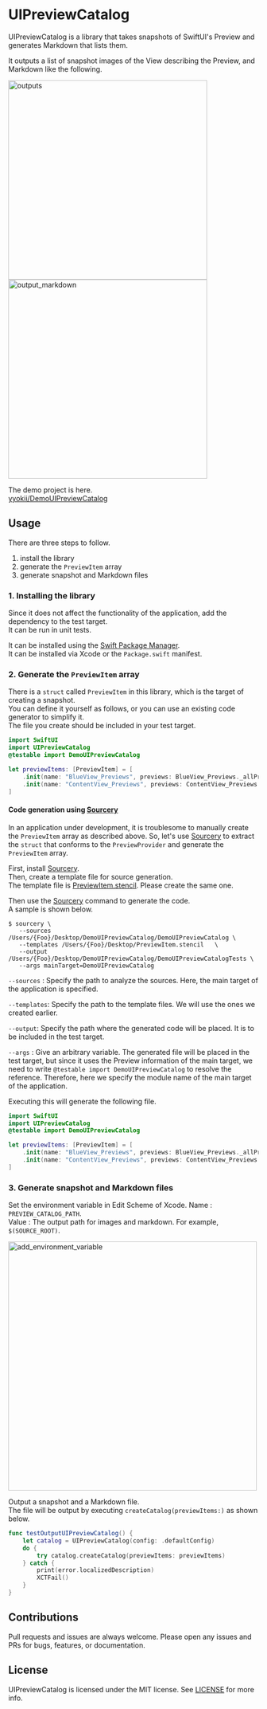 # UIPreviewCatalog

UIPreviewCatalog is a library that takes snapshots of SwiftUI's Preview and generates Markdown that lists them.

It outputs a list of snapshot images of the View describing the Preview, and Markdown like the following.

<img width="400" alt="outputs" src="https://user-images.githubusercontent.com/20992687/134666975-f0b173cc-8367-404b-9c6a-89c079d27752.png">

<img width="400" alt="output_markdown" src="https://user-images.githubusercontent.com/20992687/134667079-bb2d7de4-444b-474a-a5da-21ed8d1f499e.png">

The demo project is here.  
[yyokii/DemoUIPreviewCatalog](https://github.com/yyokii/DemoUIPreviewCatalog)

## Usage

There are three steps to follow.

1. install the library
2. generate the `PreviewItem` array
3. generate snapshot and Markdown files

### 1. Installing the library

Since it does not affect the functionality of the application, add the dependency to the test target.  
It can be run in unit tests.

It can be installed using the [Swift Package Manager](https://swift.org/package-manager/#conceptual-overview).  
It can be installed via Xcode or the `Package.swift` manifest.

### 2. Generate the `PreviewItem` array

There is a `struct` called `PreviewItem` in this library, which is the target of creating a snapshot.  
You can define it yourself as follows, or you can use an existing code generator to simplify it.  
The file you create should be included in your test target.

```swift
import SwiftUI
import UIPreviewCatalog
@testable import DemoUIPreviewCatalog

let previewItems: [PreviewItem] = [
    .init(name: "BlueView_Previews", previews: BlueView_Previews._allPreviews),
    .init(name: "ContentView_Previews", previews: ContentView_Previews._allPreviews),
]
```

#### Code generation using [Sourcery](https://github.com/krzysztofzablocki/Sourcery)

In an application under development, it is troublesome to manually create the `PreviewItem` array as described above. So, let's use [Sourcery](https://github.com/krzysztofzablocki/Sourcery) to extract the `struct` that conforms to the `PreviewProvider` and generate the `PreviewItem` array.

First, install [Sourcery](https://github.com/krzysztofzablocki/Sourcery).  
Then, create a template file for source generation.  
The template file is [PreviewItem.stencil](https://github.com/yyokii/DemoUIPreviewCatalog/blob/main/PreviewItem.stencil). Please create the same one.

Then use the [Sourcery](https://github.com/krzysztofzablocki/Sourcery) command to generate the code.  
A sample is shown below.  

```
$ sourcery \
   --sources /Users/{Foo}/Desktop/DemoUIPreviewCatalog/DemoUIPreviewCatalog \
   --templates /Users/{Foo}/Desktop/PreviewItem.stencil   \
   --output /Users/{Foo}/Desktop/DemoUIPreviewCatalog/DemoUIPreviewCatalogTests \
   --args mainTarget=DemoUIPreviewCatalog
```

`--sources` : Specify the path to analyze the sources. Here, the main target of the application is specified.

`--templates`: Specify the path to the template files. We will use the ones we created earlier.

`--output`: Specify the path where the generated code will be placed. It is to be included in the test target.

`--args` : Give an arbitrary variable. The generated file will be placed in the test target, but since it uses the Preview information of the main target, we need to write `@testable import DemoUIPreviewCatalog` to resolve the reference. Therefore, here we specify the module name of the main target of the application.

Executing this will generate the following file.  

```swift
import SwiftUI
import UIPreviewCatalog
@testable import DemoUIPreviewCatalog

let previewItems: [PreviewItem] = [
    .init(name: "BlueView_Previews", previews: BlueView_Previews._allPreviews),
    .init(name: "ContentView_Previews", previews: ContentView_Previews._allPreviews),
]
```

### 3. Generate snapshot and Markdown files

Set the environment variable in Edit Scheme of Xcode.
Name : `PREVIEW_CATALOG_PATH`.  
Value : The output path for images and markdown. For example, `$(SOURCE_ROOT)`.  

<img width="500" alt="add_environment_variable" src="https://user-images.githubusercontent.com/20992687/134667267-edf3290e-1790-47f0-8858-e8f78b057c5e.png">

Output a snapshot and a Markdown file.  
The file will be output by executing `createCatalog(previewItems:)` as shown below.

```swift
func testOutputUIPreviewCatalog() {
    let catalog = UIPreviewCatalog(config: .defaultConfig)
    do {
        try catalog.createCatalog(previewItems: previewItems)
    } catch {
        print(error.localizedDescription)
        XCTFail()
    }
}
```

## Contributions

Pull requests and issues are always welcome. Please open any issues and PRs for bugs, features, or documentation.

## License

UIPreviewCatalog is licensed under the MIT license. See [LICENSE](https://github.com/yyokii/UIPreviewCatalog/blob/main/LICENSE) for more info.
